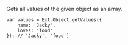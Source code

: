 Gets all values of the given object as an array.

    var values = Ext.Object.getValues({
        name: 'Jacky',
        loves: 'food'
    }); // 'Jacky', 'food']
